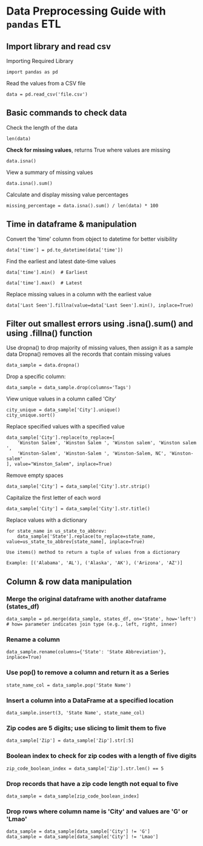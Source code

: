 # Data Preprocessing Guide with `pandas` ETL

## Import library and read csv
Importing Required Library 

`import pandas as pd`

Read the values from a CSV file

`data = pd.read_csv('file.csv')`


## Basic commands to check data
Check the length of the data

`len(data)`

**Check for missing values**, returns True where values are missing

`data.isna()`

View a summary of missing values

`data.isna().sum()`

Calculate and display missing value percentages

`missing_percentage = data.isna().sum() / len(data) * 100`

## Time in dataframe & manipulation

Convert the 'time' column from object to datetime for better visibility

`data['time'] = pd.to_datetime(data['time'])`

Find the earliest and latest date-time values
```
data['time'].min()  # Earliest

data['time'].max()  # Latest
```

Replace missing values in a column with the earliest value

`data['Last Seen'].fillna(value=data['Last Seen'].min(), inplace=True)`


## Filter out smallest errors using .isna().sum() and using .fillna() function

Use dropna() to drop majority of missing values, then assign it as a sample data Dropna() removes all the records that contain missing values 

`data_sample = data.dropna()`

Drop a specific column:

`data_sample = data_sample.drop(columns='Tags')`

View unique values in a column called 'City'
``` 
city_unique = data_sample['City'].unique()
city_unique.sort() 
```


Replace specified values with a specified value
```
data_sample['City'].replace(to_replace=[
    'Winston Salem', 'Winston Salem ', 'Winston salem', 'Winston salem ', 
    'Winston-Salem', 'Winston-Salem ', 'Winston-Salem, NC', 'Winston-salem'
], value="Winston_Salem", inplace=True)
```

Remove empty spaces

`data_sample['City'] = data_sample['City'].str.strip()`

Capitalize the first letter of each word

`data_sample['City'] = data_sample['City'].str.title()`

Replace values with a dictionary

```
for state_name in us_state_to_abbrev:
    data_sample['State'].replace(to_replace=state_name, value=us_state_to_abbrev[state_name], inplace=True)

Use items() method to return a tuple of values from a dictionary

Example: [('Alabama', 'AL'), ('Alaska', 'AK'), ('Arizona', 'AZ')]
```

## Column & row data manipulation

### Merge the original dataframe with another dataframe (states_df)
```
data_sample = pd.merge(data_sample, states_df, on='State', how='left')  # how= parameter indicates join type (e.g., left, right, inner)
```

### Rename a column
`data_sample.rename(columns={'State': 'State Abbreviation'}, inplace=True)`

### Use pop() to remove a column and return it as a Series
`state_name_col = data_sample.pop('State Name')`

### Insert a column into a DataFrame at a specified location
`data_sample.insert(3, 'State Name', state_name_col)`

### Zip codes are 5 digits; use slicing to limit them to five
`data_sample['Zip'] = data_sample['Zip'].str[:5]`

### Boolean index to check for zip codes with a length of five digits
`zip_code_boolean_index = data_sample['Zip'].str.len() == 5`

### Drop records that have a zip code length not equal to five

`data_sample = data_sample[zip_code_boolean_index]`

### Drop rows where column name is 'City' and values are 'G' or 'Lmao'
```
data_sample = data_sample[data_sample['City'] != 'G']
data_sample = data_sample[data_sample['City'] != 'Lmao']
```